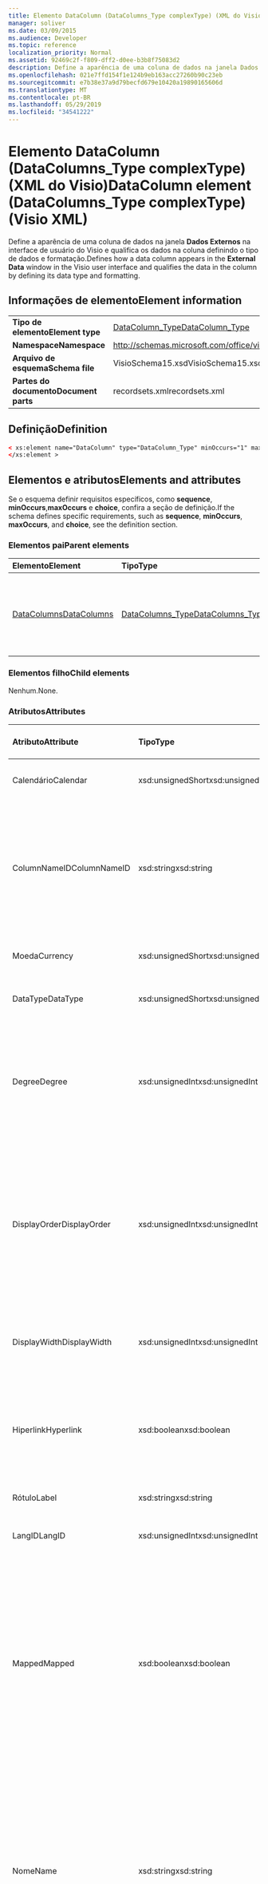 ```yaml
---
title: Elemento DataColumn (DataColumns_Type complexType) (XML do Visio)
manager: soliver
ms.date: 03/09/2015
ms.audience: Developer
ms.topic: reference
localization_priority: Normal
ms.assetid: 92469c2f-f809-dff2-d0ee-b3b8f75083d2
description: Define a aparência de uma coluna de dados na janela Dados Externos na interface de usuário do Visio, e qualifica os dados na coluna definindo o tipo de dados e a formatação.
ms.openlocfilehash: 021e7ffd154f1e124b9eb163acc27260b90c23eb
ms.sourcegitcommit: e7b38e37a9d79becfd679e10420a19890165606d
ms.translationtype: MT
ms.contentlocale: pt-BR
ms.lasthandoff: 05/29/2019
ms.locfileid: "34541222"
---
```

# <a name="datacolumn-element-datacolumns_type-complextype-visio-xml"></a><span data-ttu-id="95611-103">Elemento DataColumn (DataColumns_Type complexType) (XML do Visio)</span><span class="sxs-lookup"><span data-stu-id="95611-103">DataColumn element (DataColumns_Type complexType) (Visio XML)</span></span>

<span data-ttu-id="95611-104">Define a aparência de uma coluna de dados na janela **Dados Externos** na interface de usuário do Visio e qualifica os dados na coluna definindo o tipo de dados e formatação.</span><span class="sxs-lookup"><span data-stu-id="95611-104">Defines how a data column appears in the **External Data** window in the Visio user interface and qualifies the data in the column by defining its data type and formatting.</span></span> 
  
## <a name="element-information"></a><span data-ttu-id="95611-105">Informações de elemento</span><span class="sxs-lookup"><span data-stu-id="95611-105">Element information</span></span>

|||
|:-----|:-----|
|<span data-ttu-id="95611-106">**Tipo de elemento**</span><span class="sxs-lookup"><span data-stu-id="95611-106">**Element type**</span></span> <br/> |[<span data-ttu-id="95611-107">DataColumn_Type</span><span class="sxs-lookup"><span data-stu-id="95611-107">DataColumn_Type</span></span>](datacolumn_type-complextypevisio-xml.md) <br/> |
|<span data-ttu-id="95611-108">**Namespace**</span><span class="sxs-lookup"><span data-stu-id="95611-108">**Namespace**</span></span> <br/> |http://schemas.microsoft.com/office/visio/2012/main  <br/> |
|<span data-ttu-id="95611-109">**Arquivo de esquema**</span><span class="sxs-lookup"><span data-stu-id="95611-109">**Schema file**</span></span> <br/> |<span data-ttu-id="95611-110">VisioSchema15.xsd</span><span class="sxs-lookup"><span data-stu-id="95611-110">VisioSchema15.xsd</span></span>  <br/> |
|<span data-ttu-id="95611-111">**Partes do documento**</span><span class="sxs-lookup"><span data-stu-id="95611-111">**Document parts**</span></span> <br/> |<span data-ttu-id="95611-112">recordsets.xml</span><span class="sxs-lookup"><span data-stu-id="95611-112">recordsets.xml</span></span>  <br/> |
   
## <a name="definition"></a><span data-ttu-id="95611-113">Definição</span><span class="sxs-lookup"><span data-stu-id="95611-113">Definition</span></span>

```XML
< xs:element name="DataColumn" type="DataColumn_Type" minOccurs="1" maxOccurs="unbounded" >
</xs:element >
```

## <a name="elements-and-attributes"></a><span data-ttu-id="95611-114">Elementos e atributos</span><span class="sxs-lookup"><span data-stu-id="95611-114">Elements and attributes</span></span>

<span data-ttu-id="95611-115">Se o esquema definir requisitos específicos, como **sequence**, **minOccurs**,**maxOccurs** e **choice**, confira a seção de definição.</span><span class="sxs-lookup"><span data-stu-id="95611-115">If the schema defines specific requirements, such as **sequence**, **minOccurs**, **maxOccurs**, and **choice**, see the definition section.</span></span> 
  
### <a name="parent-elements"></a><span data-ttu-id="95611-116">Elementos pai</span><span class="sxs-lookup"><span data-stu-id="95611-116">Parent elements</span></span>

|<span data-ttu-id="95611-117">**Elemento**</span><span class="sxs-lookup"><span data-stu-id="95611-117">**Element**</span></span>|<span data-ttu-id="95611-118">**Tipo**</span><span class="sxs-lookup"><span data-stu-id="95611-118">**Type**</span></span>|<span data-ttu-id="95611-119">**Descrição**</span><span class="sxs-lookup"><span data-stu-id="95611-119">**Description**</span></span>|
|:-----|:-----|:-----|
|[<span data-ttu-id="95611-120">DataColumns</span><span class="sxs-lookup"><span data-stu-id="95611-120">DataColumns</span></span>](datacolumns-element-datarecordset_type-complextypevisio-xml.md) <br/> |[<span data-ttu-id="95611-121">DataColumns_Type</span><span class="sxs-lookup"><span data-stu-id="95611-121">DataColumns_Type</span></span>](datacolumns_type-complextypevisio-xml.md) <br/> |<span data-ttu-id="95611-122">Contém todos os elementos de **DataColumn** em um conjunto de registros de dados.</span><span class="sxs-lookup"><span data-stu-id="95611-122">Contains all the **DataColumn** elements in a data recordset.</span></span>  <br/> |
   
### <a name="child-elements"></a><span data-ttu-id="95611-123">Elementos filho</span><span class="sxs-lookup"><span data-stu-id="95611-123">Child elements</span></span>

<span data-ttu-id="95611-124">Nenhum.</span><span class="sxs-lookup"><span data-stu-id="95611-124">None.</span></span>
  
### <a name="attributes"></a><span data-ttu-id="95611-125">Atributos</span><span class="sxs-lookup"><span data-stu-id="95611-125">Attributes</span></span>

|<span data-ttu-id="95611-126">**Atributo**</span><span class="sxs-lookup"><span data-stu-id="95611-126">**Attribute**</span></span>|<span data-ttu-id="95611-127">**Tipo**</span><span class="sxs-lookup"><span data-stu-id="95611-127">**Type**</span></span>|<span data-ttu-id="95611-128">**Obrigatório**</span><span class="sxs-lookup"><span data-stu-id="95611-128">**Required**</span></span>|<span data-ttu-id="95611-129">**Descrição**</span><span class="sxs-lookup"><span data-stu-id="95611-129">**Description**</span></span>|<span data-ttu-id="95611-130">**Valores possíveis**</span><span class="sxs-lookup"><span data-stu-id="95611-130">**Possible values**</span></span>|
|:-----|:-----|:-----|:-----|:-----|
|<span data-ttu-id="95611-131">Calendário</span><span class="sxs-lookup"><span data-stu-id="95611-131">Calendar</span></span>  <br/> |<span data-ttu-id="95611-132">xsd:unsignedShort</span><span class="sxs-lookup"><span data-stu-id="95611-132">xsd:unsignedShort</span></span>  <br/> |<span data-ttu-id="95611-133">opcional</span><span class="sxs-lookup"><span data-stu-id="95611-133">optional</span></span>  <br/> |<span data-ttu-id="95611-134">ID do Calendário da coluna de dados.</span><span class="sxs-lookup"><span data-stu-id="95611-134">Calendar ID of the data column.</span></span>  <br/> |<span data-ttu-id="95611-135">Valores do tipo xsd:unsignedShort.</span><span class="sxs-lookup"><span data-stu-id="95611-135">Values of the xsd:unsignedShort type.</span></span>  <br/> |
|<span data-ttu-id="95611-136">ColumnNameID</span><span class="sxs-lookup"><span data-stu-id="95611-136">ColumnNameID</span></span>  <br/> |<span data-ttu-id="95611-137">xsd:string</span><span class="sxs-lookup"><span data-stu-id="95611-137">xsd:string</span></span>  <br/> |<span data-ttu-id="95611-138">obrigatório</span><span class="sxs-lookup"><span data-stu-id="95611-138">required</span></span>  <br/> |<span data-ttu-id="95611-139">Nome externo da coluna de dados.</span><span class="sxs-lookup"><span data-stu-id="95611-139">External name of the data column.</span></span> <span data-ttu-id="95611-140">É exibido em títulos na janela **Dados Externos** e nos rótulos de gráficos de dados.</span><span class="sxs-lookup"><span data-stu-id="95611-140">Appears in the headings in the **External Data** window and in labels in data graphics.</span></span>  <br/> |<span data-ttu-id="95611-141">Valores do tipo xsd:string.</span><span class="sxs-lookup"><span data-stu-id="95611-141">Values of the xsd:string type.</span></span>  <br/> |
|<span data-ttu-id="95611-142">Moeda</span><span class="sxs-lookup"><span data-stu-id="95611-142">Currency</span></span>  <br/> |<span data-ttu-id="95611-143">xsd:unsignedShort</span><span class="sxs-lookup"><span data-stu-id="95611-143">xsd:unsignedShort</span></span>  <br/> |<span data-ttu-id="95611-144">opcional</span><span class="sxs-lookup"><span data-stu-id="95611-144">optional</span></span>  <br/> |<span data-ttu-id="95611-145">ID de Moeda da coluna de dados.</span><span class="sxs-lookup"><span data-stu-id="95611-145">Currency ID of the data column.</span></span>  <br/> |<span data-ttu-id="95611-146">Valores do tipo xsd:unsignedShort.</span><span class="sxs-lookup"><span data-stu-id="95611-146">Values of the xsd:unsignedShort type.</span></span>  <br/> |
|<span data-ttu-id="95611-147">DataType</span><span class="sxs-lookup"><span data-stu-id="95611-147">DataType</span></span>  <br/> |<span data-ttu-id="95611-148">xsd:unsignedShort</span><span class="sxs-lookup"><span data-stu-id="95611-148">xsd:unsignedShort</span></span>  <br/> |<span data-ttu-id="95611-149">opcional</span><span class="sxs-lookup"><span data-stu-id="95611-149">optional</span></span>  <br/> |<span data-ttu-id="95611-150">Tipo dos dados na coluna de dados.</span><span class="sxs-lookup"><span data-stu-id="95611-150">Type of the data in the data column.</span></span>  <br/> |<span data-ttu-id="95611-151">Valores do tipo xsd:unsignedShort.</span><span class="sxs-lookup"><span data-stu-id="95611-151">Values of the xsd:unsignedShort type.</span></span>  <br/> |
|<span data-ttu-id="95611-152">Degree</span><span class="sxs-lookup"><span data-stu-id="95611-152">Degree</span></span>  <br/> |<span data-ttu-id="95611-153">xsd:unsignedInt</span><span class="sxs-lookup"><span data-stu-id="95611-153">xsd:unsignedInt</span></span>  <br/> |<span data-ttu-id="95611-154">opcional</span><span class="sxs-lookup"><span data-stu-id="95611-154">optional</span></span>  <br/> |<span data-ttu-id="95611-155">Especifica o grau (potência) das unidades, por exemplo ao quadrado ou ao cubo.</span><span class="sxs-lookup"><span data-stu-id="95611-155">Specifies the degree (power) of the units, for example squared, or cubed.</span></span> <span data-ttu-id="95611-156">O padrão (atributo ausente) é 1.</span><span class="sxs-lookup"><span data-stu-id="95611-156">The default (attribute absent) is 1.</span></span>  <br/> |<span data-ttu-id="95611-157">Valores do tipo xsd:unsignedInt.</span><span class="sxs-lookup"><span data-stu-id="95611-157">Values of the xsd:unsignedInt type.</span></span>  <br/> |
|<span data-ttu-id="95611-158">DisplayOrder</span><span class="sxs-lookup"><span data-stu-id="95611-158">DisplayOrder</span></span>  <br/> |<span data-ttu-id="95611-159">xsd:unsignedInt</span><span class="sxs-lookup"><span data-stu-id="95611-159">xsd:unsignedInt</span></span>  <br/> |<span data-ttu-id="95611-160">opcional</span><span class="sxs-lookup"><span data-stu-id="95611-160">optional</span></span>  <br/> |<span data-ttu-id="95611-161">Define a posição de exibição da coluna de dados na janela **Dados Externos**, da coluna mais à esquerda (0) à coluna mais à direita (maior valor).</span><span class="sxs-lookup"><span data-stu-id="95611-161">Defines the display position of the data column in the **External Data** window, from the left-most column (0) to the right-most column (largest value).</span></span>  <br/> |<span data-ttu-id="95611-162">Valores do tipo xsd:unsignedInt.</span><span class="sxs-lookup"><span data-stu-id="95611-162">Values of the xsd:unsignedInt type.</span></span>  <br/> |
|<span data-ttu-id="95611-163">DisplayWidth</span><span class="sxs-lookup"><span data-stu-id="95611-163">DisplayWidth</span></span>  <br/> |<span data-ttu-id="95611-164">xsd:unsignedInt</span><span class="sxs-lookup"><span data-stu-id="95611-164">xsd:unsignedInt</span></span>  <br/> |<span data-ttu-id="95611-165">opcional</span><span class="sxs-lookup"><span data-stu-id="95611-165">optional</span></span>  <br/> |<span data-ttu-id="95611-166">Largura da coluna de dados na janela **Dados Externos**.</span><span class="sxs-lookup"><span data-stu-id="95611-166">Width of the data column in the **External Data** window.</span></span>  <br/> |<span data-ttu-id="95611-167">Valores do tipo xsd:unsignedInt.</span><span class="sxs-lookup"><span data-stu-id="95611-167">Values of the xsd:unsignedInt type.</span></span>  <br/> |
|<span data-ttu-id="95611-168">Hiperlink</span><span class="sxs-lookup"><span data-stu-id="95611-168">Hyperlink</span></span>  <br/> |<span data-ttu-id="95611-169">xsd:boolean</span><span class="sxs-lookup"><span data-stu-id="95611-169">xsd:boolean</span></span>  <br/> |<span data-ttu-id="95611-170">opcional</span><span class="sxs-lookup"><span data-stu-id="95611-170">optional</span></span>  <br/> |<span data-ttu-id="95611-171">Define se a coluna de dados criará um hiperlink em uma forma quando a forma for vinculada a dados.</span><span class="sxs-lookup"><span data-stu-id="95611-171">Whether the data column creates a hyperlink in a shape when the shape is linked to data.</span></span>  <br/> |<span data-ttu-id="95611-172">Valores do tipo xsd:boolean.</span><span class="sxs-lookup"><span data-stu-id="95611-172">Values of the xsd:boolean type.</span></span>  <br/> |
|<span data-ttu-id="95611-173">Rótulo</span><span class="sxs-lookup"><span data-stu-id="95611-173">Label</span></span>  <br/> |<span data-ttu-id="95611-174">xsd:string</span><span class="sxs-lookup"><span data-stu-id="95611-174">xsd:string</span></span>  <br/> |<span data-ttu-id="95611-175">obrigatório</span><span class="sxs-lookup"><span data-stu-id="95611-175">required</span></span>  <br/> |<span data-ttu-id="95611-176">Rótulo da coluna de dados.</span><span class="sxs-lookup"><span data-stu-id="95611-176">Label of the data column.</span></span>  <br/> |<span data-ttu-id="95611-177">Valores do tipo xsd:string.</span><span class="sxs-lookup"><span data-stu-id="95611-177">Values of the xsd:string type.</span></span>  <br/> |
|<span data-ttu-id="95611-178">LangID</span><span class="sxs-lookup"><span data-stu-id="95611-178">LangID</span></span>  <br/> |<span data-ttu-id="95611-179">xsd:unsignedInt</span><span class="sxs-lookup"><span data-stu-id="95611-179">xsd:unsignedInt</span></span>  <br/> |<span data-ttu-id="95611-180">opcional</span><span class="sxs-lookup"><span data-stu-id="95611-180">optional</span></span>  <br/> |<span data-ttu-id="95611-181">ID de idioma da coluna de dados.</span><span class="sxs-lookup"><span data-stu-id="95611-181">The language ID of the data column.</span></span>  <br/> |<span data-ttu-id="95611-182">Valores do tipo xsd:unsignedInt.</span><span class="sxs-lookup"><span data-stu-id="95611-182">Values of the xsd:unsignedInt type.</span></span>  <br/> |
|<span data-ttu-id="95611-183">Mapped</span><span class="sxs-lookup"><span data-stu-id="95611-183">Mapped</span></span>  <br/> |<span data-ttu-id="95611-184">xsd:boolean</span><span class="sxs-lookup"><span data-stu-id="95611-184">xsd:boolean</span></span>  <br/> |<span data-ttu-id="95611-185">opcional</span><span class="sxs-lookup"><span data-stu-id="95611-185">optional</span></span>  <br/> |<span data-ttu-id="95611-186">Especifica se a coluna ficará visível na janela **Dados Externos**.</span><span class="sxs-lookup"><span data-stu-id="95611-186">Specifies whether the column is visible in the **External Data** window.</span></span> <span data-ttu-id="95611-187">True (1) para a coluna ficar visível; False (0) para a coluna não ficar visível.</span><span class="sxs-lookup"><span data-stu-id="95611-187">True (1) for the column to be visible; False (0) for the column not to be visible.</span></span> <span data-ttu-id="95611-188">O padrão (atributo ausente) é a coluna ficar visível.</span><span class="sxs-lookup"><span data-stu-id="95611-188">The default (attribute absent) is for the column to be visible.</span></span>  <br/> |<span data-ttu-id="95611-189">Valores do tipo xsd:boolean.</span><span class="sxs-lookup"><span data-stu-id="95611-189">Values of the xsd:boolean type.</span></span>  <br/> |
|<span data-ttu-id="95611-190">Nome</span><span class="sxs-lookup"><span data-stu-id="95611-190">Name</span></span>  <br/> |<span data-ttu-id="95611-191">xsd:string</span><span class="sxs-lookup"><span data-stu-id="95611-191">xsd:string</span></span>  <br/> |<span data-ttu-id="95611-192">obrigatório</span><span class="sxs-lookup"><span data-stu-id="95611-192">required</span></span>  <br/> |<span data-ttu-id="95611-193">Nome interno da coluna de dados.</span><span class="sxs-lookup"><span data-stu-id="95611-193">Internal name of the data column.</span></span> <span data-ttu-id="95611-194">Usado como o nome da linha para o item de dados da forma (propriedade personalizada) adicionado a uma forma, quando a forma está vinculada a uma linha de dados.</span><span class="sxs-lookup"><span data-stu-id="95611-194">Used as the row name for the shape-data item (custom property) added to a shape when the shape is linked to a data row.</span></span>  <br/> |<span data-ttu-id="95611-195">Valores do tipo xsd:string.</span><span class="sxs-lookup"><span data-stu-id="95611-195">Values of the xsd:string type.</span></span>  <br/> |
|<span data-ttu-id="95611-196">OrigLabel</span><span class="sxs-lookup"><span data-stu-id="95611-196">OrigLabel</span></span>  <br/> |<span data-ttu-id="95611-197">xsd:string</span><span class="sxs-lookup"><span data-stu-id="95611-197">xsd:string</span></span>  <br/> |<span data-ttu-id="95611-198">opcional</span><span class="sxs-lookup"><span data-stu-id="95611-198">optional</span></span>  <br/> |<span data-ttu-id="95611-199">Rótulo de coluna retornado para o Visio pela interface ADO subjacente.</span><span class="sxs-lookup"><span data-stu-id="95611-199">Column label returned to Visio by the underlying ADO interface.</span></span>  <br/> |<span data-ttu-id="95611-200">Valores do tipo xsd:string.</span><span class="sxs-lookup"><span data-stu-id="95611-200">Values of the xsd:string type.</span></span>  <br/> |
|<span data-ttu-id="95611-201">UnitType</span><span class="sxs-lookup"><span data-stu-id="95611-201">UnitType</span></span>  <br/> |<span data-ttu-id="95611-202">xsd:string</span><span class="sxs-lookup"><span data-stu-id="95611-202">xsd:string</span></span>  <br/> |<span data-ttu-id="95611-203">opcional</span><span class="sxs-lookup"><span data-stu-id="95611-203">optional</span></span>  <br/> |<span data-ttu-id="95611-204">Tipo de unidade dos dados na coluna de dados.</span><span class="sxs-lookup"><span data-stu-id="95611-204">Unit type of the data in the data column.</span></span>  <br/> |<span data-ttu-id="95611-205">Valores do tipo xsd:string.</span><span class="sxs-lookup"><span data-stu-id="95611-205">Values of the xsd:string type.</span></span>  <br/> |
   

